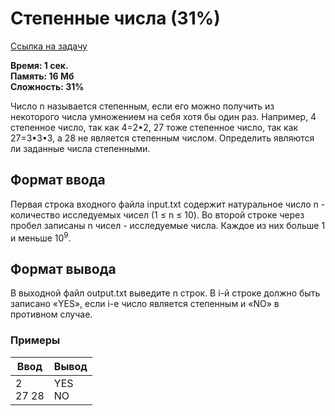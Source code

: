 <h1 class="title">Степенные числа (31%)</h1>
<p><a href="https://acmp.ru/index.asp?main=task&id_task=897" target="_blank">Ссылка на задачу</a></p>
<p><b>Время: 1 сек.<br>Память: 16 Мб<br>Сложность: 31%</b></p>
<p>Число n называется степенным, если его можно получить из некоторого числа умножением на себя хотя бы один раз. Например, 4 степенное число, так как 4=2•2, 27 тоже степенное число, так как 27=3•3•3, а 28 не является степенным числом. Определить являются ли заданные числа степенными.</p>
<h2>Формат ввода</h2>
<p>Первая строка входного файла input.txt содержит натуральное число n - количество исследуемых чисел (1 ≤ n ≤ 10). Во второй строке через пробел записаны n чисел - исследуемые числа. Каждое из них больше 1 и меньше 10<sup>9</sup>.</p>
<h2>Формат вывода</h2>
<p>В выходной файл output.txt выведите n строк. В i-й строке должно быть записано «YES», если i-е число является степенным и «NO» в противном случае.</p>
<h3>Примеры</h3>
<table class="sample-tests">
  <thead>
     <tr>
        <th>Ввод</th>
        <th>Вывод</th>
     </tr>
  </thead>
  <tbody>
     <tr>
        <td>2<br>
            27 28</td>
        <td>YES<br>
            NO</td>
     </tr>
  </tbody>
</table>
